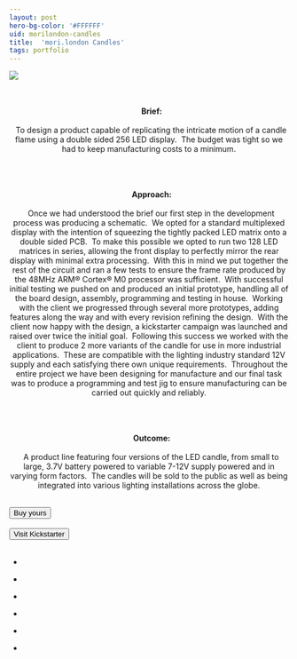 ```yaml
---
layout: post
hero-bg-color: '#FFFFFF'
uid: morilondon-candles
title:  'mori.london Candles'
tags: portfolio
---
```


<a href="{{ site.url }}/images/portfolio/morilondon-candles/candles.jpg">
<img src = "{{ site.url }}/images/portfolio/morilondon-candles/candles.jpg">
</a>


<div class="sqs-html-content">
 <p class="" style="text-align:center;white-space:pre-wrap;">
  <strong>
   Brief:
  </strong>
  To design a product capable of replicating the intricate motion of a candle flame using a double sided 256 LED display.  The budget was tight so we had to keep manufacturing costs to a minimum.
 </p>
 <p class="" style="text-align:center;white-space:pre-wrap;">
  <strong>
   Approach:
  </strong>
  Once we had understood the brief our first step in the development process was producing a schematic.  We opted for a standard multiplexed display with the intention of squeezing the tightly packed LED matrix onto a double sided PCB.  To make this possible we opted to run two 128 LED matrices in series, allowing the front display to perfectly mirror the rear display with minimal extra processing.  With this in mind we put together the rest of the circuit and ran a few tests to ensure the frame rate produced by the 48MHz ARM® Cortex® M0 processor was sufficient.  With successful initial testing we pushed on and produced an initial prototype, handling all of the board design, assembly, programming and testing in house.  Working with the client we progressed through several more prototypes, adding features along the way and with every revision refining the design.  With the client now happy with the design, a kickstarter campaign was launched and raised over twice the initial goal.  Following this success we worked with the client to produce 2 more variants of the candle for use in more industrial applications.  These are compatible with the lighting industry standard 12V supply and each satisfying there own unique requirements.  Throughout the entire project we have been designing for manufacture and our final task was to produce a programming and test jig to ensure manufacturing can be carried out quickly and reliably.
 </p>
 <p class="" style="text-align:center;white-space:pre-wrap;">
  <strong>
   Outcome:
  </strong>
  A product line featuring four versions of the LED candle, from small to large, 3.7V battery powered to variable 7-12V supply powered and in varying form factors.  The candles will be sold to the public as well as being integrated into various lighting installations across the globe.
 </p>
</div>


<div class="projects clearfix">
 <a href="http://mori.london/">
  <button class="button" role="button">   
    Buy yours
    </button>
 </a>
</div>
<br>


<div class="projects clearfix">
 <a href="https://www.kickstarter.com/projects/479753666/led-candles-by-morilondon">
  <button class="button" role="button">   
    Visit Kickstarter
    </button>
 </a>
</div>
<br>


<ul class="projects clearfix">
  <li>
    <div class="project" style='background-image: url({{ site.url }}/images/portfolio/morilondon-candles/18013688_243311076073730_2366892378733674496_n.jpg)'>
      <a class="cover" href="{{ site.url }}/images/portfolio/morilondon-candles/18013688_243311076073730_2366892378733674496_n.jpg"></a>
    </div>
  </li>
  <li>
    <div class="project" style='background-image: url({{ site.url }}/images/portfolio/morilondon-candles/17596027_381480468918464_5666286856816295936_n.jpg)'>
      <a class="cover" href="{{ site.url }}/images/portfolio/morilondon-candles/17596027_381480468918464_5666286856816295936_n.jpg"></a>
    </div>
  </li>
  <li>
    <div class="project" style='background-image: url({{ site.url }}/images/portfolio/morilondon-candles/18011372_353886891679558_2717923805342203904_n.jpg)'>
      <a class="cover" href="{{ site.url }}/images/portfolio/morilondon-candles/18011372_353886891679558_2717923805342203904_n.jpg"></a>
    </div>
  </li>
  <li>
    <div class="project" style='background-image: url({{ site.url }}/images/portfolio/morilondon-candles/IMG_20170420_135521.jpg)'>
      <a class="cover" href="{{ site.url }}/images/portfolio/morilondon-candles/IMG_20170420_135521.jpg"></a>
    </div>
  </li>
  <li>
    <div class="project" style='background-image: url({{ site.url }}/images/portfolio/morilondon-candles/IMAG0239.jpg)'>
      <a class="cover" href="{{ site.url }}/images/portfolio/morilondon-candles/IMAG0239.jpg"></a>
    </div>
  </li>
  <li>
    <div class="project" style='background-image: url({{ site.url }}/images/portfolio/morilondon-candles/IMAG0261.jpg)'>
      <a class="cover" href="{{ site.url }}/images/portfolio/morilondon-candles/IMAG0261.jpg"></a>
    </div>
  </li>
</ul>
<br>


